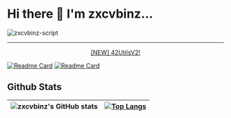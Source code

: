 # Hi there 👋 I'm zxcvbinz...
![zxcvbinz-script](https://i.imgur.com/4DQD9ff.png)

---
<a href="https://github.com/zxcvbinz/42UtilsV2-Client"><p align="center">
	[NEW] 42UtilsV2!
</p></a>

[![Readme Card](https://github-readme-stats.vercel.app/api/pin/?username=zxcvbinz&repo=42UtilsV2-Client&theme=radical)](https://github.com/zxcvbinz/42UtilsV2-Client)
[![Readme Card](https://github-readme-stats.vercel.app/api/pin/?username=dlanotte42&repo=42-school&theme=radical)](https://github.com/dlanotte42/42-school)

## Github Stats
| ![zxcvbinz's GitHub stats](https://github-readme-stats.vercel.app/api?username=zxcvbinz&show_icons=true&theme=radical) | [![Top Langs](https://github-readme-stats.vercel.app/api/top-langs/?username=zxcvbinz&layout=compact&theme=radical&langs_count=15)](https://github.com/zxcvbinz)
|---|---|
